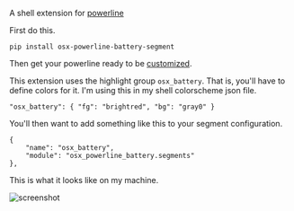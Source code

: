 A shell extension for [powerline](https://github.com/Lokaltog/powerline)

First do this.

    pip install osx-powerline-battery-segment

Then get your powerline ready to be [customized](https://powerline.readthedocs.org/en/latest/configuration.html#quick-guide).

This extension uses the highlight group `osx_battery`.  That is, you'll have to define colors for it.  I'm using this in my shell colorscheme json file.

    "osx_battery": { "fg": "brightred", "bg": "gray0" }

You'll then want to add something like this to your segment configuration.

    {
        "name": "osx_battery",
        "module": "osx_powerline_battery.segments"
    },

This is what it looks like on my machine.

![screenshot](https://raw.github.com/fathwad/osx-powerline-battery/master/screenshot.png)
